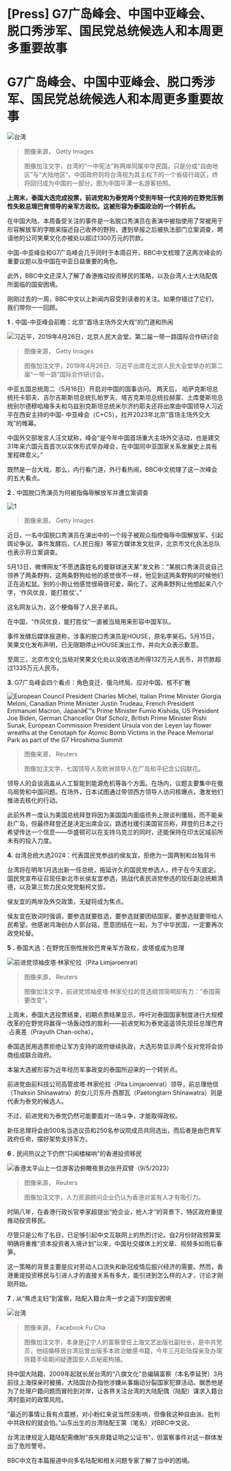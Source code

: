 # [Press] G7广岛峰会、中国中亚峰会、脱口秀涉军、国民党总统候选人和本周更多重要故事

#  G7广岛峰会、中国中亚峰会、脱口秀涉军、国民党总统候选人和本周更多重要故事


![台湾](_129763192_gettyimages-1250816363.jpg)

> 图像来源，  Getty Images
>
> 图像加注文字，台湾的“一中宪法”称两岸同属中华民国，只是分成“自由地区”与“大陆地区”。中国政府则将台湾视为其主权下的一个省级行政区，终将回归成为中国的一部分。图为中国平潭一名游客拍照。

**上周末，泰国大选完成投票，前进党和为泰党两个受到年轻一代支持的在野党压倒性失败总理巴育领导的亲军方政权。这被形容为泰国政治的一个转折点。**

在中国大陆，本周备受关注的事件是一名脱口秀演员在表演中被指使用了常被用于形容解放军的字眼来描述自己收养的野狗，遭到举报之后被执法部门立案调查，聘请他的公司笑果文化亦被处以超过1300万元的罚款。

中国-中亚峰会和G7广岛峰会几乎同时于本周召开，BBC中文梳理了这两次峰会的重要议题以及中国在中亚日益重要的角色。

此外，BBC中文还深入了解了香港推动投资移民的策略，以及台湾人士大陆配偶所面临的国安困境。

刚刚过去的一周，BBC中文以上新闻内容受到读者的关注。如果你错过了它们，我们带你一一回顾。

**1** **.** 中国-中亚峰会前瞻：北京“首场主场外交大戏”的门道和热闹 

![习近平，2019年4月26日，北京人民大会堂。第二届一带一路国际合作研讨会](_129739830_gettyimages-1139410892.jpg)

> 图像来源，  Getty Images
>
> 图像加注文字，2019年4月26日，习近平出席在北京人民大会堂举办的第二届“一带一路”国际合作研讨会。

中亚五国总统周二（5月16日）开启对中国的国事访问。 两天后， 哈萨克斯坦总统托卡耶夫、吉尔吉斯斯坦总统扎帕罗夫、塔吉克斯坦总统拉赫蒙、土库曼斯坦总统别尔德穆哈梅多夫和乌兹别克斯坦总统米尔济约耶夫还将出席由中国领导人习近平在西安主持的中国- 中亚峰会（C+C5），拉开2023年北京“首场主场外交大戏”的帷幕。

中国外交部发言人汪文斌称，峰会“是今年中国首场重大主场外交活动，也是建交31年来六国元首首次以实体形式举办峰会，在中国同中亚国家关系发展史上具有里程碑意义。”

既然是一台大戏，那么，内行看门道，外行看热闹，BBC中文梳理了这一次峰会的五大看点。

**2** **.** 中国脱口秀演员为何被指侮辱解放军并遭立案调查 

![1](_129742251_gettyimages-1453542549.jpg)

> 图像来源，  Getty Images

近日，一名中国脱口秀演员在演出中的一个段子被观众指控侮辱中国解放军，引起舆论争议。事件发酵后，《人民日报》等官方媒体发文批评，北京市文化执法总队也表示将立案调查。

5月13日，微博网友“不愿透露姓名的曼联球迷天某”发文称：“某脱口秀演员说自己领养了两条野狗，这两条野狗给他的感觉很不一样，他见到这两条野狗的时候他们正在追松鼠。别的小狗让他感觉很萌很可爱，萌化了。这两条野狗让他想起来八个字，‘作风优良，能打胜仗’。”

这名网友认为，这个梗侮辱了人民子弟兵。

在中国，“作风优良，能打胜仗”一直被当局用来形容中国军队。

事件发酵后媒体报道称，涉事的脱口秀演员是HOUSE，原名李昊石。5月15日，笑果文化发布声明，已无限期停止HOUSE演出工作，并向大众表示歉意。

至周三，北京市文化当局对笑果文化处以没收违法所得132万元人民币，并罚款超过1335万元人民币。

**3.** G7广岛峰会四个看点：角色变迁、俄乌终局、应对中国、核不扩散 

![European Council President Charles Michel, Italian Prime Minister Giorgia Meloni, Canadian Prime Minister Justin Trudeau, French President Emmanuel Macron, Japanâ€™s Prime Minister Fumio Kishida, US President Joe Biden, German Chancellor Olaf Scholz, British Prime Minister Rishi Sunak, European Commission President Ursula von der Leyen lay flower wreaths at the Cenotaph for Atomic Bomb Victims in the Peace Memorial Park as part of the G7 Hiroshima Summit](_129776941_mediaitem129776937.jpg)

> 图像来源，  Reuters
>
> 图像加注文字，七国领导人及欧洲领导人在广岛和平纪念公园献花。

领导人的会谈涵盖从人工智能到能源危机等各个方面。在场内，议题主要集中在俄乌局势和中国问题。在场外，日本试图通过带领西方领导人访问核爆点，激发他们推进去核化的行动。

此前外界一度认为美国总统拜登将因为美国国内面临债务上限谈判僵局，而不能亲赴广岛，但最终拜登还是决定出席会议。路透社援引美国官员称，拜登的日本之行希望传达一个信息——华盛顿可以在支持乌克兰的同时，还能保持在印太区域前所未有的投入力度。

**4.** 台湾总统大选2024：代表国民党参战的侯友宜，拒绝为一国两制和台独背书 


台湾将在明年1月选出新一任总统，拖延许久的国民党参选人，终于在今天底定。国民党宣布征召现任新北市长侯友宜参选，挑战代表民进党参选的现任副总统赖清德，以及第三势力民众党党魁柯文哲。

侯友宜的两岸及外交政策，无疑将成为焦点。

侯友宜在致词时强调，要参选就要胜选，要参选就要团结国家，要参选就要带给人民希望。他感谢鸿海创办人郭台铭，愿意团结在一起，为了中华民国，一定要再次政党轮替。

**5** **.** 泰国大选：在野党压倒性挫败巴育亲军方政权，皮塔或成为总理 

![前进党领袖皮塔·林家伦拉（Pita Limjaroenrat）](_129729194_reuters.png)

> 图像来源，  Reuters
>
> 图像加注文字，前进党领袖皮塔·林家伦拉的竞选纲领简明却有力：“泰国需要改变”。

上周末，泰国大选投票结束，初期点票结果显示，呼吁对泰国国家制度进行大规模改革的在野党将赢得一场轰动性的胜利——前进党和为泰党遥遥领先现任总理巴育·占奥差（Prayuth Chan-ocha）。

泰国选民用选票拒绝让军方支持的政府继续执政，大选形势显示两个反对党将会协商组成联合政府。

本届大选被形容为近年经历军事政变的泰国所迎来的一个转折点。

前进党由前科技公司高管皮塔·林家伦拉（Pita Limjaroenrat）领导，前总理他信（Thaksin Shinawatra）的女儿贝东丹·西那瓦（Paetongtarn Shinawatra）则是代表为泰党的候选人。

不过，前进党和为泰党仍然可能要面对一场斗争，才能取得政权。

新任总理将会由500名当选议员和250名参议院成员共同选出，而后者是由巴育军政府任命，摆好架势支持军方。

**6** **.** 民间热议之下仍然“只闻楼梯响”的香港投资移民 

![香港太平山上一位游客边俯瞰夜景边张开双臂（9/5/2023）](_129716762_134504.2023-05-09t134428z_1986264188_rc2zu0a74gz8_rtrmadp_3_asia-economy-imf.jpg)

> 图像来源，  Reuters
>
> 图像加注文字，人力资源顾问企业仍认为香港对富有人才有吸引力。

时隔八年，在香港行政长官李家超提出“抢企业，抢人才”的背景下，特区政府重提推动投资移民。

尽管只是公布了名目，已足够引起中文互联网上的热烈讨论。自2月份财政预算案明确将重推“资本投资者入境计划”以来，中国社交媒体上的文章、视频多如雨后春笋。

这一策略的背景主要是应对劳动人口流失和新冠疫情后振兴经济的需要。然而，香港重提投资移民与引进人才的直接关系有多大，能引进到怎么样的人才，讨论才刚刚开始。

**7** **.** 从“焦虑主妇”到富察，陆配入籍台湾一步之遥下的国安困境 

![台湾](_129763579_14ff33a1-353b-4e40-a802-d04d5aa4b251.jpg)

> 图像来源，  Facebook Fu Cha
>
> 图像加注文字，本身是辽宁人的富察曾任上海文艺出版社副社长，是中共党员，他结婚移居台湾后曾出版多本政治敏感书籍，今年三月赴陆探亲及办理除籍手续期间疑遭国安人员秘密拘捕。

持中国大陆籍、2009年起就长居台湾的“八旗文化”总编辑富察（本名李延贺）3月前往上海探亲时被捕，大陆国台办指他涉嫌从事煽动分裂国家犯罪活动。据悉他是为了处理户籍问题而冒险到对岸，让各界关注台湾的大陆配偶（陆配）谋求入籍台湾时面对的政策风险。

“最近的事情让我有点震撼，对小粉红来说当然没影响，但像我这种自由派、批判中共政权的就会怕。”山东出生的台湾陆配王第（笔名）对BBC中文说。

台湾法律规定入籍陆配需缴附"丧失原籍证明之公证书"，但富察事件对这一群体发出了危险警号。

BBC中文在本篇报道中向多名陆配和相关问题专家了解了当中的困境。



